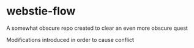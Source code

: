 # webstie-flow

A somewhat obscure repo created to clear an even more obscure quest


Modifications introduced in order to cause conflict

